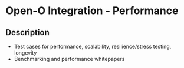 
# Open-O Integration - Performance

## Description

* Test cases for performance, scalability, resilience/stress testing, longevity
* Benchmarking and performance whitepapers

